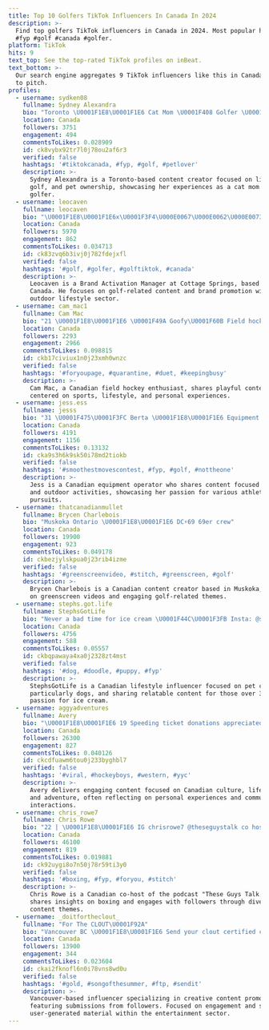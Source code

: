 ```yaml
---
title: Top 10 Golfers TikTok Influencers In Canada In 2024
description: >-
  Find top golfers TikTok influencers in Canada in 2024. Most popular hashtags:
  #fyp #golf #canada #golfer.
platform: TikTok
hits: 9
text_top: See the top-rated TikTok profiles on inBeat.
text_bottom: >-
  Our search engine aggregates 9 TikTok influencers like this in Canada for you
  to pitch.
profiles:
  - username: sydken08
    fullname: Sydney Alexandra
    bio: "Toronto \U0001F1E8\U0001F1E6 Cat Mom \U0001F408 Golfer \U0001F3CC️‍♀️ Goof \U0001F92A"
    location: Canada
    followers: 3751
    engagement: 494
    commentsToLikes: 0.028909
    id: ck8vybx92tr7l0j78ou2af6r3
    verified: false
    hashtags: '#tiktokcanada, #fyp, #golf, #petlover'
    description: >-
      Sydney Alexandra is a Toronto-based content creator focused on lifestyle,
      golf, and pet ownership, showcasing her experiences as a cat mom and
      golfer.
  - username: leocaven
    fullname: leocaven
    bio: "\U0001F1E8\U0001F1E6x\U0001F3F4\U000E0067\U000E0062\U000E0073\U000E0063\U000E0074\U000E007F @cottagesprings Brand Activation Manager"
    location: Canada
    followers: 5970
    engagement: 862
    commentsToLikes: 0.034713
    id: ck83zvq6b3ivj0j782fdejxfl
    verified: false
    hashtags: '#golf, #golfer, #golftiktok, #canada'
    description: >-
      Leocaven is a Brand Activation Manager at Cottage Springs, based in
      Canada. He focuses on golf-related content and brand promotion within the
      outdoor lifestyle sector.
  - username: cam_mac1
    fullname: Cam Mac
    bio: "21 \U0001F1E8\U0001F1E6 \U0001F49A Goofy\U0001F60B Field hockey \U0001F3D1"
    location: Canada
    followers: 2293
    engagement: 2966
    commentsToLikes: 0.098815
    id: ckb17civiux1n0j23xmh0wnzc
    verified: false
    hashtags: '#foryoupage, #quarantine, #duet, #keepingbusy'
    description: >-
      Cam Mac, a Canadian field hockey enthusiast, shares playful content
      centered on sports, lifestyle, and personal experiences.
  - username: jess.ess
    fullname: jesss
    bio: "31 \U0001F475\U0001F3FC Berta \U0001F1E8\U0001F1E6 Equipment Operator \U0001F469\U0001F3FC‍\U0001F527 Sports/Outdoors \U0001F3BE\U0001F3D2\U0001F945⛳️\U0001F3CC\U0001F3FC‍♀️\U0001F3A3"
    location: Canada
    followers: 4191
    engagement: 1156
    commentsToLikes: 0.13132
    id: cka9s3h6k9sk50i78md2tiokb
    verified: false
    hashtags: '#smoothestmovescontest, #fyp, #golf, #nottheone'
    description: >-
      Jess is a Canadian equipment operator who shares content focused on sports
      and outdoor activities, showcasing her passion for various athletic
      pursuits.
  - username: thatcanadianmullet
    fullname: Brycen Charlebois
    bio: "Muskoka Ontario \U0001F1E8\U0001F1E6 DC⚡69 69er crew"
    location: Canada
    followers: 19900
    engagement: 923
    commentsToLikes: 0.049178
    id: ckbezjylskpua0j23rib4izme
    verified: false
    hashtags: '#greenscreenvideo, #stitch, #greenscreen, #golf'
    description: >-
      Brycen Charlebois is a Canadian content creator based in Muskoka, focusing
      on greenscreen videos and engaging golf-related themes.
  - username: stephs.got.life
    fullname: StephsGotLife
    bio: "Never a bad time for ice cream \U0001F44C\U0001F3FB Insta: @stephsgotlife \U0001F1E8\U0001F1E6 #over30"
    location: Canada
    followers: 4756
    engagement: 588
    commentsToLikes: 0.05557
    id: ckbqpawaya4xa0j2328zt4mst
    verified: false
    hashtags: '#dog, #doodle, #puppy, #fyp'
    description: >-
      StephsGotLife is a Canadian lifestyle influencer focused on pet care,
      particularly dogs, and sharing relatable content for those over 30, with a
      passion for ice cream.
  - username: aggyadventures
    fullname: Avery
    bio: "\U0001F1E8\U0001F1E6 19 Speeding ticket donations appreciated"
    location: Canada
    followers: 26300
    engagement: 827
    commentsToLikes: 0.040126
    id: ckcdfuawm6tou0j233byghbl7
    verified: false
    hashtags: '#viral, #hockeyboys, #western, #yyc'
    description: >-
      Avery delivers engaging content focused on Canadian culture, lifestyle,
      and adventure, often reflecting on personal experiences and community
      interactions.
  - username: chris_rowe7
    fullname: Chris Rowe
    bio: "22 | \U0001F1E8\U0001F1E6 IG chrisrowe7 @theseguystalk co host \U0001F399"
    location: Canada
    followers: 46100
    engagement: 819
    commentsToLikes: 0.019881
    id: ck92uygi8o7n50j78r59ti3y0
    verified: false
    hashtags: '#boxing, #fyp, #foryou, #stitch'
    description: >-
      Chris Rowe is a Canadian co-host of the podcast "These Guys Talk." He
      shares insights on boxing and engages with followers through diverse
      content themes.
  - username: _doitfortheclout_
    fullname: "For The CLOUT\U0001F92A"
    bio: "Vancouver BC \U0001F1E8\U0001F1E6 Send your clout certified content\U0001F3AC Be featured"
    location: Canada
    followers: 13900
    engagement: 344
    commentsToLikes: 0.023604
    id: ckai2fknofl6n0i78vns8wd0u
    verified: false
    hashtags: '#gold, #songofthesummer, #ftp, #sendit'
    description: >-
      Vancouver-based influencer specializing in creative content promotion,
      featuring submissions from followers. Focused on engagement and showcasing
      user-generated material within the entertainment sector.
---
```


